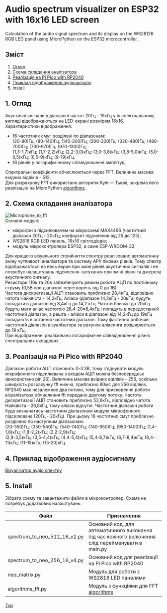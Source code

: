 # Audio spectrum visualizer on ESP32 with 16x16 LED screen
Calculation of the audio signal spectrum and its display on the WS2812B RGB LED panel using MicroPython on the ESP32 microcontroller.

## Зміст  

1. [Огляд](./README.md#1-огляд)
2. [Схема складання аналізатора](./README.md#2-Схема-складання-аналізатора)
3. [Реалізація на Pi Pico with RP2040](./README.md#3-Реалізація-на-Pi-Pico-with-RP2040)
4. [Приклад відображення аудіосигналу](./README.md#4-Приклад-відображення-аудіосигналу)
5. [Install](./README.md#5-install)
   
## 1. Огляд

Акустичні сигнали в діапазоні частот 20Гц - 19кГц у їх спектральному вигляді відображаються на LED-екрані розміром 16х16.  
Характеристики відображення:
 - 16 частотних смуг розділені по діапазонам:  
     (20-80)Гц; (80-140)Гц; (140-200)Гц; (200-320)Гц; (320-480)Гц; (480-700)Гц; (700-970)Гц; (970-1300)Гц;  
    (1,3-1,7)кГц; (1,7-2,2)кГц; (2,2-3,0)кГц; (3,0-3,8)кГц; (3,8-5,0)кГц; (5,0-6,5)кГц; (6,5-9)кГц; (9-19)кГц.
 - 16 рівнів у логарифмічному співвідношенні амплітуд.
 
Спектральні коефіцієнти обчислюються через FFT. Величина масива вхідних відліків - 512.  
Для розрахунку FFT використано алгоритм Кулі — Тьюкі, зокрема його реалізацію на MicroPython [algorithms](https://github.com/peterhinch/micropython-fourier). 

## 2. Схема складання аналізатора

![Microphone_to_fft](https://github.com/Alex-Teteria/Audio-spectrum-analyzer-on-ESP32-with-16x16-LED-screen/assets/94607514/c6ebc0d4-dcde-469f-9ded-90e17a0b98d9)  
Основні модулі:
- мікрофон з підсилювачем на мікросхемі MAX4466 (частотний діапазон 20Гц - 20кГц; коефіцієнт підсилення від 25 до 125);
- WS2816 RGB LED панель, 16х16 світлодіодів;
- модуль мікроконтролера ESP32, а саме ESP-WROOM-32.
 
Для кращого візуального сприйняття спектру реалізовано автоматичну зміну чутливості аналізатора та систему АРУ пікових рівнів. Тому спектр відображається на весь екран при зміні рівнів акустичних сигналів і не потребує налаштувань підсилення-затухання при зміні рівня та джерела акустичного сигналу.  
Резистори 110к та 20к забезпечують режим роботи АЦП по постійному струму (0,5В при діапазоні перетворень від 0 до 1В).  
Частота дискретизації АЦП становить приблизно 28,4кГц, відповідно чатота Найквіста - 14,2кГц. Аліаси (діапазон 14,2кГц - 20кГц) будуть попадати в діапазон від 8,4кГц до 14,2 кГц. Чатоти близькі до 20кГц будуть мати аліас частотою 28,4-20=8,4кГц і попадуть в передостанній частотний діапазон, а решта - аліаси в діапазоні від 14,2кГц до 19кГц попадають в останній частотний діапазон. Тому фактично робочий частотний діапазон візуалізатора за рахунок аліасинга розширюється до 19 кГц.  
При відображенні реалізовано логарифмічне співвідношення рівнів спектральних складових.

## 3. Реалізація на Pi Pico with RP2040  

Діапазон роботи АЦП становить 0-3.3В, тому з'єднувати модуль мікрофонного підсилювача з входом АЦП можна безпосередньо (використано pin 26). Величина масива вхідних відліків - 256, оскільки швидкість розрахунку fft нижча, приблизно 80мс для 256 відліків. RP2040 має незалежних два потоки, тому для прискорення роботи візуалізатора обчислення fft передано другому потоку. Частота дискретизації АЦП становить приблизно 53,6кГц, відповідно чатота Найквіста - 26,8кГц, тому аліаси відсутні. Частотний діапазон роботи буде визначатись частотним діапазоном модуля мікрофонного підсилювача (20Гц - 20кГц). При цьому 16 частотних смуг приблизно розділено по наступним діапазонам:  
(20-350)Гц; (350-540)Гц; (540-740)Гц; (740-950)Гц; (950-1400)Гц; (1,4-1,8)кГц; (1,8-2,2)кГц; (2,2-2,9)кГц;  
(2,9-3,5)кГц; (3,5-4,4)кГц; (4,4-5,4)кГц; (5,4-6,7)кГц; (6,7-8,4)кГц; (8,4-11)кГц; (11-15)кГц; (15-20)кГц.

## 4. Приклад відображення аудіосигналу  

[Візуалізатор аудіо спектру](https://www.youtube.com/watch?v=adPKXyhDuic)  

## 5. Install

Зібрати схему та завантажити файли в мікроконтролер. Схема не потребує додаткових налаштувань.  

| Файл | Призначення |
| --- | --- |
| spectrum_to_neo_512_16_v2.py | Основний код, для автоматичного виконання під час кожного включення слід перейменувати в main.py |
| spectrum_to_neo_256_16_v4.py | Основний код для реалізації на Pi Pico with RP2040 |
| neo_matrix.py | Модуль для роботи з WS2816 LED панелями |
| algorithms_fft.py | Модуль з функціями для FFT [algorithms](https://github.com/peterhinch/micropython-fourier)  |

###### [Top](./README.md#зміст)  




